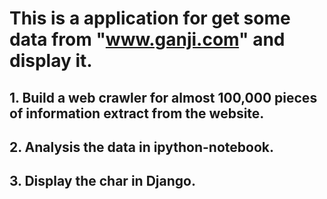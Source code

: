 # This is a application for get some data from "www.ganji.com" and display it.

## 1. Build a web crawler for almost 100,000 pieces of information extract from the website.
## 2. Analysis the data in ipython-notebook.
## 3. Display the char in Django.
